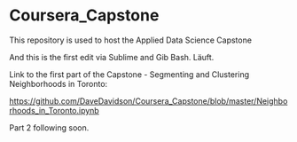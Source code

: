 # Coursera_Capstone
This repository is used to host the Applied Data Science Capstone

And this is the first edit via Sublime and Gib Bash. Läuft.

Link to the first part of the Capstone - Segmenting and Clustering Neighborhoods in Toronto:

https://github.com/DaveDavidson/Coursera_Capstone/blob/master/Neighborhoods_in_Toronto.ipynb

Part 2 following soon.